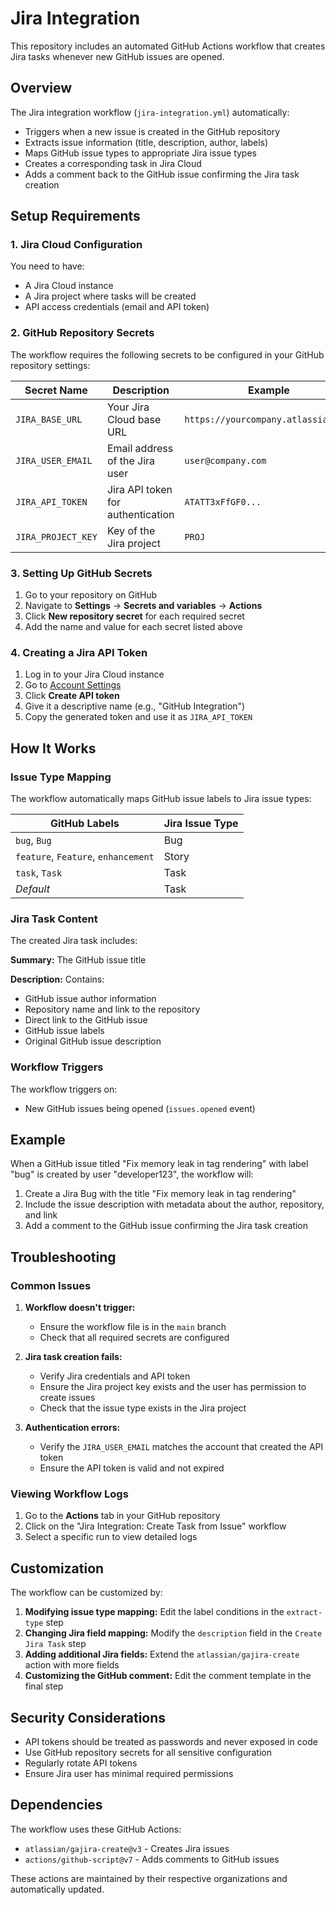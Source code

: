 # Jira Integration

This repository includes an automated GitHub Actions workflow that creates Jira tasks whenever new GitHub issues are opened.

## Overview

The Jira integration workflow (`jira-integration.yml`) automatically:
- Triggers when a new issue is created in the GitHub repository
- Extracts issue information (title, description, author, labels)
- Maps GitHub issue types to appropriate Jira issue types
- Creates a corresponding task in Jira Cloud
- Adds a comment back to the GitHub issue confirming the Jira task creation

## Setup Requirements

### 1. Jira Cloud Configuration

You need to have:
- A Jira Cloud instance
- A Jira project where tasks will be created
- API access credentials (email and API token)

### 2. GitHub Repository Secrets

The workflow requires the following secrets to be configured in your GitHub repository settings:

| Secret Name | Description | Example |
|-------------|-------------|---------|
| `JIRA_BASE_URL` | Your Jira Cloud base URL | `https://yourcompany.atlassian.net` |
| `JIRA_USER_EMAIL` | Email address of the Jira user | `user@company.com` |
| `JIRA_API_TOKEN` | Jira API token for authentication | `ATATT3xFfGF0...` |
| `JIRA_PROJECT_KEY` | Key of the Jira project | `PROJ` |

### 3. Setting Up GitHub Secrets

1. Go to your repository on GitHub
2. Navigate to **Settings** → **Secrets and variables** → **Actions**
3. Click **New repository secret** for each required secret
4. Add the name and value for each secret listed above

### 4. Creating a Jira API Token

1. Log in to your Jira Cloud instance
2. Go to [Account Settings](https://id.atlassian.com/manage-profile/security/api-tokens)
3. Click **Create API token**
4. Give it a descriptive name (e.g., "GitHub Integration")
5. Copy the generated token and use it as `JIRA_API_TOKEN`

## How It Works

### Issue Type Mapping

The workflow automatically maps GitHub issue labels to Jira issue types:

| GitHub Labels | Jira Issue Type |
|---------------|-----------------|
| `bug`, `Bug` | Bug |
| `feature`, `Feature`, `enhancement` | Story |
| `task`, `Task` | Task |
| *Default* | Task |

### Jira Task Content

The created Jira task includes:

**Summary:** The GitHub issue title

**Description:** Contains:
- GitHub issue author information
- Repository name and link to the repository
- Direct link to the GitHub issue
- GitHub issue labels
- Original GitHub issue description

### Workflow Triggers

The workflow triggers on:
- New GitHub issues being opened (`issues.opened` event)

## Example

When a GitHub issue titled "Fix memory leak in tag rendering" with label "bug" is created by user "developer123", the workflow will:

1. Create a Jira Bug with the title "Fix memory leak in tag rendering"
2. Include the issue description with metadata about the author, repository, and link
3. Add a comment to the GitHub issue confirming the Jira task creation

## Troubleshooting

### Common Issues

1. **Workflow doesn't trigger:**
   - Ensure the workflow file is in the `main` branch
   - Check that all required secrets are configured

2. **Jira task creation fails:**
   - Verify Jira credentials and API token
   - Ensure the Jira project key exists and the user has permission to create issues
   - Check that the issue type exists in the Jira project

3. **Authentication errors:**
   - Verify the `JIRA_USER_EMAIL` matches the account that created the API token
   - Ensure the API token is valid and not expired

### Viewing Workflow Logs

1. Go to the **Actions** tab in your GitHub repository
2. Click on the "Jira Integration: Create Task from Issue" workflow
3. Select a specific run to view detailed logs

## Customization

The workflow can be customized by:

1. **Modifying issue type mapping:** Edit the label conditions in the `extract-type` step
2. **Changing Jira field mapping:** Modify the `description` field in the `Create Jira Task` step
3. **Adding additional Jira fields:** Extend the `atlassian/gajira-create` action with more fields
4. **Customizing the GitHub comment:** Edit the comment template in the final step

## Security Considerations

- API tokens should be treated as passwords and never exposed in code
- Use GitHub repository secrets for all sensitive configuration
- Regularly rotate API tokens
- Ensure Jira user has minimal required permissions

## Dependencies

The workflow uses these GitHub Actions:
- `atlassian/gajira-create@v3` - Creates Jira issues
- `actions/github-script@v7` - Adds comments to GitHub issues

These actions are maintained by their respective organizations and automatically updated.